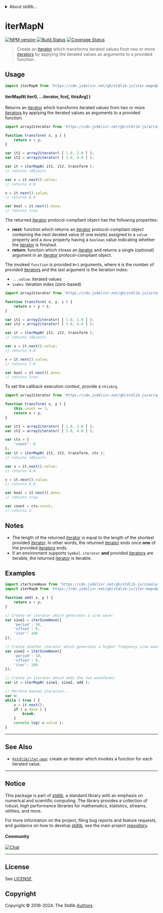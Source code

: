 <!--

@license Apache-2.0

Copyright (c) 2019 The Stdlib Authors.

Licensed under the Apache License, Version 2.0 (the "License");
you may not use this file except in compliance with the License.
You may obtain a copy of the License at

   http://www.apache.org/licenses/LICENSE-2.0

Unless required by applicable law or agreed to in writing, software
distributed under the License is distributed on an "AS IS" BASIS,
WITHOUT WARRANTIES OR CONDITIONS OF ANY KIND, either express or implied.
See the License for the specific language governing permissions and
limitations under the License.

-->


<details>
  <summary>
    About stdlib...
  </summary>
  <p>We believe in a future in which the web is a preferred environment for numerical computation. To help realize this future, we've built stdlib. stdlib is a standard library, with an emphasis on numerical and scientific computation, written in JavaScript (and C) for execution in browsers and in Node.js.</p>
  <p>The library is fully decomposable, being architected in such a way that you can swap out and mix and match APIs and functionality to cater to your exact preferences and use cases.</p>
  <p>When you use stdlib, you can be absolutely certain that you are using the most thorough, rigorous, well-written, studied, documented, tested, measured, and high-quality code out there.</p>
  <p>To join us in bringing numerical computing to the web, get started by checking us out on <a href="https://github.com/stdlib-js/stdlib">GitHub</a>, and please consider <a href="https://opencollective.com/stdlib">financially supporting stdlib</a>. We greatly appreciate your continued support!</p>
</details>

# iterMapN

[![NPM version][npm-image]][npm-url] [![Build Status][test-image]][test-url] [![Coverage Status][coverage-image]][coverage-url] <!-- [![dependencies][dependencies-image]][dependencies-url] -->

> Create an [iterator][mdn-iterator-protocol] which transforms iterated values from two or more [iterators][mdn-iterator-protocol] by applying the iterated values as arguments to a provided function.

<!-- Section to include introductory text. Make sure to keep an empty line after the intro `section` element and another before the `/section` close. -->

<section class="intro">

</section>

<!-- /.intro -->

<!-- Package usage documentation. -->



<section class="usage">

## Usage

```javascript
import iterMapN from 'https://cdn.jsdelivr.net/gh/stdlib-js/iter-mapn@deno/mod.js';
```

#### iterMapN( iter0, ...iterator, fcn\[, thisArg] )

Returns an [iterator][mdn-iterator-protocol] which transforms iterated values from two or more [iterators][mdn-iterator-protocol] by applying the iterated values as arguments to a provided function.

```javascript
import array2iterator from 'https://cdn.jsdelivr.net/gh/stdlib-js/array-to-iterator@deno/mod.js';

function transform( x, y ) {
    return x + y;
}

var it1 = array2iterator( [ 1.0, 2.0 ] );
var it2 = array2iterator( [ 3.0, 4.0 ] );

var it = iterMapN( it1, it2, transform );
// returns <Object>

var v = it.next().value;
// returns 4.0

v = it.next().value;
// returns 6.0

var bool = it.next().done;
// returns true
```

The returned [iterator][mdn-iterator-protocol] protocol-compliant object has the following properties:

-   **next**: function which returns an [iterator][mdn-iterator-protocol] protocol-compliant object containing the next iterated value (if one exists) assigned to a `value` property and a `done` property having a `boolean` value indicating whether the [iterator][mdn-iterator-protocol] is finished.
-   **return**: function which closes an [iterator][mdn-iterator-protocol] and returns a single (optional) argument in an [iterator][mdn-iterator-protocol] protocol-compliant object.

The invoked `function` is provided `N+1` arguments, where `N` is the number of provided [iterators][mdn-iterator-protocol] and the last argument is the iteration index:

-   `...value`: iterated values
-   `index`: iteration index (zero-based)

```javascript
import array2iterator from 'https://cdn.jsdelivr.net/gh/stdlib-js/array-to-iterator@deno/mod.js';

function transform( x, y, i ) {
    return x + y + i;
}

var it1 = array2iterator( [ 1.0, 2.0 ] );
var it2 = array2iterator( [ 3.0, 4.0 ] );

var it = iterMapN( it1, it2, transform );
// returns <Object>

var v = it.next().value;
// returns 4.0

v = it.next().value;
// returns 7.0

var bool = it.next().done;
// returns true
```

To set the callback execution context, provide a `thisArg`.

<!-- eslint-disable no-invalid-this -->

```javascript
import array2iterator from 'https://cdn.jsdelivr.net/gh/stdlib-js/array-to-iterator@deno/mod.js';

function transform( x, y ) {
    this.count += 1;
    return x + y;
}

var it1 = array2iterator( [ 1.0, 2.0 ] );
var it2 = array2iterator( [ 3.0, 4.0 ] );

var ctx = {
    'count': 0
};
var it = iterMapN( it1, it2, transform, ctx );
// returns <Object>

var v = it.next().value;
// returns 4.0

v = it.next().value;
// returns 6.0

var bool = it.next().done;
// returns true

var count = ctx.count;
// returns 2
```

</section>

<!-- /.usage -->

<!-- Package usage notes. Make sure to keep an empty line after the `section` element and another before the `/section` close. -->

<section class="notes">

## Notes

-   The length of the returned [iterator][mdn-iterator-protocol] is equal to the length of the shortest provided [iterator][mdn-iterator-protocol]. In other words, the returned [iterator][mdn-iterator-protocol] ends once **one** of the provided [iterators][mdn-iterator-protocol] ends.
-   If an environment supports `Symbol.iterator` **and** provided [iterators][mdn-iterator-protocol] are iterable, the returned [iterator][mdn-iterator-protocol] is iterable.

</section>

<!-- /.notes -->

<!-- Package usage examples. -->

<section class="examples">

## Examples

<!-- eslint no-undef: "error" -->

```javascript
import iterSineWave from 'https://cdn.jsdelivr.net/gh/stdlib-js/simulate-iter-sine-wave@deno/mod.js';
import iterMapN from 'https://cdn.jsdelivr.net/gh/stdlib-js/iter-mapn@deno/mod.js';

function add( x, y ) {
    return x + y;
}

// Create an iterator which generates a sine wave:
var sine1 = iterSineWave({
    'period': 50,
    'offset': 0,
    'iter': 100
});

// Create another iterator which generates a higher frequency sine wave:
var sine2 = iterSineWave({
    'period': 10,
    'offset': 0,
    'iter': 100
});

// Create an iterator which adds the two waveforms:
var it = iterMapN( sine1, sine2, add );

// Perform manual iteration...
var v;
while ( true ) {
    v = it.next();
    if ( v.done ) {
        break;
    }
    console.log( v.value );
}
```

</section>

<!-- /.examples -->

<!-- Section to include cited references. If references are included, add a horizontal rule *before* the section. Make sure to keep an empty line after the `section` element and another before the `/section` close. -->

<section class="references">

</section>

<!-- /.references -->

<!-- Section for related `stdlib` packages. Do not manually edit this section, as it is automatically populated. -->

<section class="related">

* * *

## See Also

-   <span class="package-name">[`@stdlib/iter-map`][@stdlib/iter/map]</span><span class="delimiter">: </span><span class="description">create an iterator which invokes a function for each iterated value.</span>

</section>

<!-- /.related -->

<!-- Section for all links. Make sure to keep an empty line after the `section` element and another before the `/section` close. -->


<section class="main-repo" >

* * *

## Notice

This package is part of [stdlib][stdlib], a standard library with an emphasis on numerical and scientific computing. The library provides a collection of robust, high performance libraries for mathematics, statistics, streams, utilities, and more.

For more information on the project, filing bug reports and feature requests, and guidance on how to develop [stdlib][stdlib], see the main project [repository][stdlib].

#### Community

[![Chat][chat-image]][chat-url]

---

## License

See [LICENSE][stdlib-license].


## Copyright

Copyright &copy; 2016-2024. The Stdlib [Authors][stdlib-authors].

</section>

<!-- /.stdlib -->

<!-- Section for all links. Make sure to keep an empty line after the `section` element and another before the `/section` close. -->

<section class="links">

[npm-image]: http://img.shields.io/npm/v/@stdlib/iter-mapn.svg
[npm-url]: https://npmjs.org/package/@stdlib/iter-mapn

[test-image]: https://github.com/stdlib-js/iter-mapn/actions/workflows/test.yml/badge.svg?branch=main
[test-url]: https://github.com/stdlib-js/iter-mapn/actions/workflows/test.yml?query=branch:main

[coverage-image]: https://img.shields.io/codecov/c/github/stdlib-js/iter-mapn/main.svg
[coverage-url]: https://codecov.io/github/stdlib-js/iter-mapn?branch=main

<!--

[dependencies-image]: https://img.shields.io/david/stdlib-js/iter-mapn.svg
[dependencies-url]: https://david-dm.org/stdlib-js/iter-mapn/main

-->

[chat-image]: https://img.shields.io/gitter/room/stdlib-js/stdlib.svg
[chat-url]: https://app.gitter.im/#/room/#stdlib-js_stdlib:gitter.im

[stdlib]: https://github.com/stdlib-js/stdlib

[stdlib-authors]: https://github.com/stdlib-js/stdlib/graphs/contributors

[umd]: https://github.com/umdjs/umd
[es-module]: https://developer.mozilla.org/en-US/docs/Web/JavaScript/Guide/Modules

[deno-url]: https://github.com/stdlib-js/iter-mapn/tree/deno
[umd-url]: https://github.com/stdlib-js/iter-mapn/tree/umd
[esm-url]: https://github.com/stdlib-js/iter-mapn/tree/esm
[branches-url]: https://github.com/stdlib-js/iter-mapn/blob/main/branches.md

[stdlib-license]: https://raw.githubusercontent.com/stdlib-js/iter-mapn/main/LICENSE

[mdn-iterator-protocol]: https://developer.mozilla.org/en-US/docs/Web/JavaScript/Reference/Iteration_protocols#The_iterator_protocol

<!-- <related-links> -->

[@stdlib/iter/map]: https://github.com/stdlib-js/iter-map/tree/deno

<!-- </related-links> -->

</section>

<!-- /.links -->
